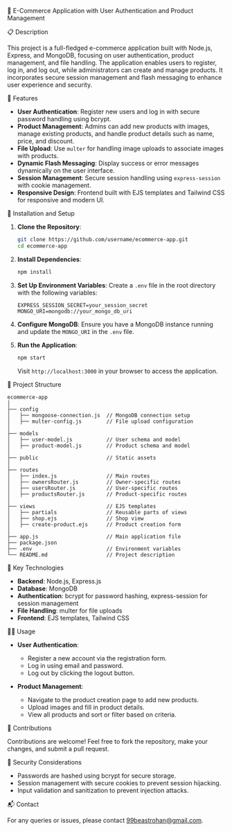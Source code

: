 
 🛒 E-Commerce Application with User Authentication and Product Management

 📋 Description

This project is a full-fledged e-commerce application built with Node.js, Express, and MongoDB, focusing on user authentication, product management, and file handling. The application enables users to register, log in, and log out, while administrators can create and manage products. It incorporates secure session management and flash messaging to enhance user experience and security.

 🌟 Features

- **User Authentication**: Register new users and log in with secure password handling using bcrypt.
- **Product Management**: Admins can add new products with images, manage existing products, and handle product details such as name, price, and discount.
- **File Upload**: Use `multer` for handling image uploads to associate images with products.
- **Dynamic Flash Messaging**: Display success or error messages dynamically on the user interface.
- **Session Management**: Secure session handling using `express-session` with cookie management.
- **Responsive Design**: Frontend built with EJS templates and Tailwind CSS for responsive and modern UI.

 🔧 Installation and Setup

1. **Clone the Repository**:
    ```bash
    git clone https://github.com/username/ecommerce-app.git
    cd ecommerce-app
    ```

2. **Install Dependencies**:
    ```bash
    npm install
    ```

3. **Set Up Environment Variables**:
    Create a `.env` file in the root directory with the following variables:
    ```plaintext
    EXPRESS_SESSION_SECRET=your_session_secret
    MONGO_URI=mongodb://your_mongo_db_uri
    ```

4. **Configure MongoDB**:
    Ensure you have a MongoDB instance running and update the `MONGO_URI` in the `.env` file.

5. **Run the Application**:
    ```bash
    npm start
    ```
    Visit `http://localhost:3000` in your browser to access the application.

 📂 Project Structure

```plaintext
ecommerce-app
│
├── config
│   ├── mongoose-connection.js  // MongoDB connection setup
│   ├── multer-config.js        // File upload configuration
│
├── models
│   ├── user-model.js           // User schema and model
│   ├── product-model.js        // Product schema and model
│
├── public                      // Static assets
│
├── routes
│   ├── index.js                // Main routes
│   ├── ownersRouter.js         // Owner-specific routes
│   ├── usersRouter.js          // User-specific routes
│   ├── productsRouter.js       // Product-specific routes
│
├── views                       // EJS templates
│   ├── partials                // Reusable parts of views
│   ├── shop.ejs                // Shop view
│   ├── create-product.ejs      // Product creation form
│
├── app.js                      // Main application file
├── package.json
├── .env                        // Environment variables
└── README.md                   // Project description
```

 🚀 Key Technologies

- **Backend**: Node.js, Express.js
- **Database**: MongoDB
- **Authentication**: bcrypt for password hashing, express-session for session management
- **File Handling**: multer for file uploads
- **Frontend**: EJS templates, Tailwind CSS

 👨‍💻 Usage

- **User Authentication**:
    - Register a new account via the registration form.
    - Log in using email and password.
    - Log out by clicking the logout button.

- **Product Management**:
    - Navigate to the product creation page to add new products.
    - Upload images and fill in product details.
    - View all products and sort or filter based on criteria.

 📝 Contributions

Contributions are welcome! Feel free to fork the repository, make your changes, and submit a pull request.

🔐 Security Considerations

- Passwords are hashed using bcrypt for secure storage.
- Session management with secure cookies to prevent session hijacking.
- Input validation and sanitization to prevent injection attacks.


 📬 Contact

For any queries or issues, please contact [99beastrohan@gmail.com](mailto:99beastrohan@gmail.com).



